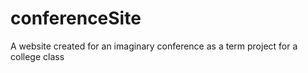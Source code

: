 # conferenceSite
A website created for an imaginary conference as a term project for a college class
